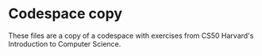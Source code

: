 # Codespace copy

These files are a copy of a codespace with exercises from CS50 Harvard's Introduction to Computer Science.

